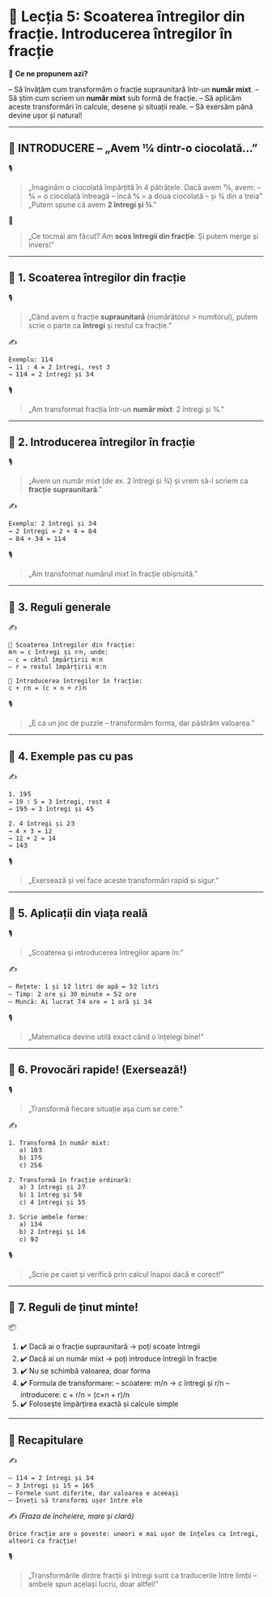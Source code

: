 # 📘 Lecția 5: Scoaterea întregilor din fracție. Introducerea întregilor în fracție

🎯 **Ce ne propunem azi?**

 – Să învățăm cum transformăm o fracție supraunitară într-un **număr mixt**.
 – Să știm cum scriem un **număr mixt** sub formă de fracție.
 – Să aplicăm aceste transformări în calcule, desene și situații reale.
 – Să exersăm până devine ușor și natural!

------

## 🔔 INTRODUCERE – „Avem 11⁄4 dintr-o ciocolată…”

🎙️

> „Imaginăm o ciocolată împărțită în 4 pătrățele. Dacă avem 11⁄4, avem:
>  – 4⁄4 = o ciocolată întreagă
>  – încă 4⁄4 = a doua ciocolată
>  – și 3⁄4 din a treia”
>  „Putem spune că avem **2 întregi și 3⁄4**.”

🧠

> „Ce tocmai am făcut? Am **scos întregii din fracție**. Și putem merge și invers!”

------

## 🔹 1. Scoaterea întregilor din fracție

🎙️

> „Când avem o fracție **supraunitară** (numărătorul > numitorul), putem scrie o parte ca **întregi** și restul ca fracție.”

✍️

```
Exemplu: 11⁄4  
→ 11 : 4 = 2 întregi, rest 3  
→ 11⁄4 = 2 întregi și 3⁄4
```

🎙️

> „Am transformat fracția într-un **număr mixt**: 2 întregi și 3⁄4.”

------

## 🔹 2. Introducerea întregilor în fracție

🎙️

> „Avem un număr mixt (de ex. 2 întregi și 3⁄4) și vrem să-l scriem ca **fracție supraunitară**.”

✍️

```
Exemplu: 2 întregi și 3⁄4  
→ 2 întregi = 2 × 4 = 8⁄4  
→ 8⁄4 + 3⁄4 = 11⁄4
```

🎙️

> „Am transformat numărul mixt în fracție obișnuită.”

------

## 🔹 3. Reguli generale

✍️

```
🔁 Scoaterea întregilor din fracție:
m⁄n = c întregi și r⁄n, unde:
– c = câtul împărțirii m:n  
– r = restul împărțirii m:n

🔁 Introducerea întregilor în fracție:
c + r⁄n = (c × n + r)⁄n
```

🎙️

> „E ca un joc de puzzle – transformăm forma, dar păstrăm valoarea.”

------

## 🔹 4. Exemple pas cu pas

✍️

```
1. 19⁄5  
→ 19 : 5 = 3 întregi, rest 4  
→ 19⁄5 = 3 întregi și 4⁄5

2. 4 întregi și 2⁄3  
→ 4 × 3 = 12  
→ 12 + 2 = 14  
→ 14⁄3
```

🎙️

> „Exersează și vei face aceste transformări rapid și sigur.”

------

## 🔹 5. Aplicații din viața reală

🎙️

> „Scoaterea și introducerea întregilor apare în:”

✍️

```
– Rețete: 1 și 1⁄2 litri de apă = 3⁄2 litri  
– Timp: 2 ore și 30 minute = 5⁄2 ore  
– Muncă: Ai lucrat 7⁄4 ore = 1 oră și 3⁄4
```

🎙️

> „Matematica devine utilă exact când o înțelegi bine!”

------

## 🔹 6. Provocări rapide! (Exersează!)

🎙️

> „Transformă fiecare situație așa cum se cere:”

✍️

```
1. Transformă în număr mixt:
   a) 10⁄3  
   b) 17⁄5  
   c) 25⁄6

2. Transformă în fracție ordinară:
   a) 3 întregi și 2⁄7  
   b) 1 întreg și 5⁄8  
   c) 4 întregi și 3⁄5

3. Scrie ambele forme:
   a) 13⁄4  
   b) 2 întregi și 1⁄6  
   c) 9⁄2
```

🎙️

> „Scrie pe caiet și verifică prin calcul înapoi dacă e corect!”

------

## 🔹 7. Reguli de ținut minte!

📦

1. ✔️ Dacă ai o fracție supraunitară → poți scoate întregii
2. ✔️ Dacă ai un număr mixt → poți introduce întregii în fracție
3. ✔️ Nu se schimbă valoarea, doar forma
4. ✔️ Formula de transformare:
    – scoatere: m/n → c întregi și r/n
    – introducere: c + r/n = (c×n + r)/n
5. ✔️ Folosește împărțirea exactă și calcule simple

------

## 🔁 Recapitulare

✍️

```
– 11⁄4 = 2 întregi și 3⁄4  
– 3 întregi și 1⁄5 = 16⁄5  
– Formele sunt diferite, dar valoarea e aceeași  
– Înveți să transformi ușor între ele
```

✍️ *(Fraza de încheiere, mare și clară)*

```
Orice fracție are o poveste: uneori e mai ușor de înțeles ca întregi, alteori ca fracție!
```

🎙️

> „Transformările dintre fracții și întregi sunt ca traducerile între limbi – ambele spun același lucru, doar altfel!”
